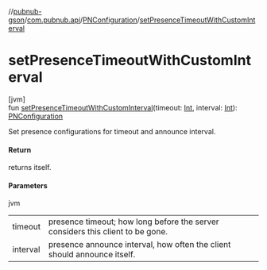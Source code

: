 //[pubnub-gson](../../../index.md)/[com.pubnub.api](../index.md)/[PNConfiguration](index.md)/[setPresenceTimeoutWithCustomInterval](set-presence-timeout-with-custom-interval.md)

# setPresenceTimeoutWithCustomInterval

[jvm]\
fun [setPresenceTimeoutWithCustomInterval](set-presence-timeout-with-custom-interval.md)(timeout: [Int](https://kotlinlang.org/api/latest/jvm/stdlib/kotlin/-int/index.html), interval: [Int](https://kotlinlang.org/api/latest/jvm/stdlib/kotlin/-int/index.html)): [PNConfiguration](index.md)

Set presence configurations for timeout and announce interval.

#### Return

returns itself.

#### Parameters

jvm

| | |
|---|---|
| timeout | presence timeout; how long before the server considers this client to be gone. |
| interval | presence announce interval, how often the client should announce itself. |
